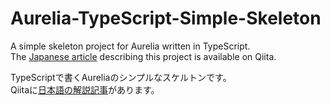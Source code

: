 # Aurelia-TypeScript-Simple-Skeleton
A simple skeleton project for Aurelia written in TypeScript.  
The [Japanese article](http://qiita.com/ryohpops/items/44d6d776141fa6b6ff52) describing this project is available on Qiita.

TypeScriptで書くAureliaのシンプルなスケルトンです。  
Qiitaに[日本語の解説記事](http://qiita.com/ryohpops/items/44d6d776141fa6b6ff52)があります。
